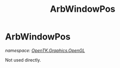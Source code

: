 ﻿---
title: ArbWindowPos
---

# ArbWindowPos
_namespace: [OpenTK.Graphics.OpenGL](N-OpenTK.Graphics.OpenGL.html)_

Not used directly.




